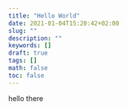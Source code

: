 ```yaml
---
title: "Hello World"
date: 2021-01-04T15:20:42+02:00
slug: ""
description: ""
keywords: []
draft: true
tags: []
math: false
toc: false
---
```


hello there